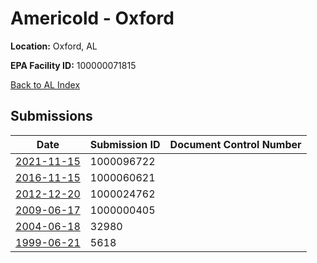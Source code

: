 # Americold  - Oxford

**Location:** Oxford, AL

**EPA Facility ID:** 100000071815

[Back to AL Index](../../index.md)

## Submissions

| Date | Submission ID | Document Control Number |
|------|--------------|-------------------------|
| [2021-11-15](submissions/1000096722.md) | 1000096722 |  |
| [2016-11-15](submissions/1000060621.md) | 1000060621 |  |
| [2012-12-20](submissions/1000024762.md) | 1000024762 |  |
| [2009-06-17](submissions/1000000405.md) | 1000000405 |  |
| [2004-06-18](submissions/32980.md) | 32980 |  |
| [1999-06-21](submissions/5618.md) | 5618 |  |
